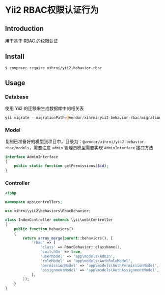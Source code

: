 # Yii2 RBAC权限认证行为

## Introduction
用于基于 RBAC 的权限认证

## Install
```composer
$ composer require xihrni/yii2-behavior-rbac
```

## Usage
### Database
使用 Yii2 的迁移来生成数据库中的相关表
```php
yii migrate --migrationPath=@vendor/xihrni/yii2-behavior-rbac/migrations
```

### Model
复制已准备好的模型到项目中，目录为：`@vendor/xihrni/yii2-behavior-rbac/models`，需要注意 `admin` 管理员模型需要实现 `AdminInterface` 接口方法
```php
interface AdminInterface
{
    public static function getPermissions($id);
}
```

### Controller
```php
<?php

namespace app\controllers;

use xihrni\yii2\behaviors\RbacBehavior;

class IndexController extends \yii\web\Controller
{
    public function behaviors()
    {
        return array_merge(parent::behaviors(), [
            'rbac' => [
                'class' => RbacBehavior::className(),
                'switchOn' => true,
                'userModel' => 'app\models\Admin',
                'roleModel' => 'app\models\AuthRoleModel',
                'permissionModel' => 'app\models\AuthPermissionModel',
                'assignmentModel' => 'app\models\AuthAssignmentModel',
            ],
        ]);
    }
}
```

